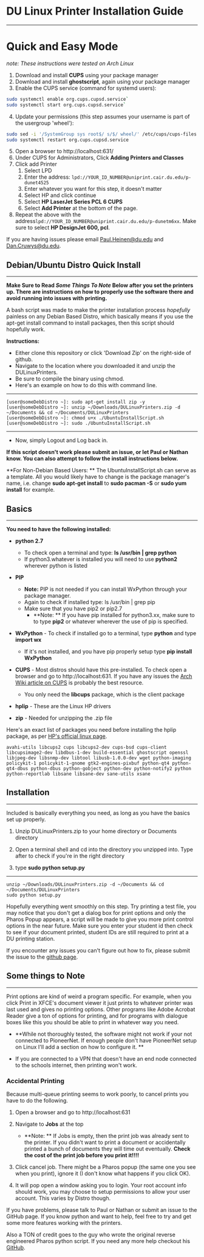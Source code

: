 
# DU Linux Printer Installation Guide
----
# Quick and Easy Mode
_note: These instructions were tested on Arch Linux_
1. Download and install **CUPS** using your package manager
2. Download and install **ghostscript**, again using your package manager
3. Enable the CUPS service (command for systemd users): 
```bash
sudo systemctl enable org.cups.cupsd.service`
sudo systemctl start org.cups.cupsd.service`
```
4. Update your permissions (this step assumes your username is part of the usergroup 'wheel'):
```bash
sudo sed -i '/SystemGroup sys root$/ s/$/ wheel/' /etc/cups/cups-files.conf
sudo systemctl restart org.cups.cupsd.service
```
5. Open a browser to http://localhost:631/
6. Under CUPS for Administrators, Click **Adding Printers and Classes**
7. Click add Printer
    1. Select LPD
    2. Enter the address: `lpd://YOUR_ID_NUMBER@uniprint.cair.du.edu/p-dunet4525`
    3. Enter whatever you want for this step, it doesn't matter
    4. Select HP and click continue
    5. Select **HP LaserJet Series PCL 6 CUPS**
    6. Select **Add Printer** at the bottom of the page.
8. Repeat the above with the address`lpd://YOUR_ID_NUMBER@uniprint.cair.du.edu/p-dunetm6xx`. Make sure to select **HP DesignJet 600, pcl**.



If you are having issues please email Paul.Heinen@du.edu and Dan.Cruwys@du.edu.

## Debian/Ubuntu Distro Quick Install
----

**Make Sure to Read *Some Things To Note* Below after you set the printers up. There are instructions on how to properly use the software there and avoid running into issues with printing.**

A bash script was made to make the printer installation process *hopefully* painless on any Debian Based Distro, which basically means if you use the apt-get install command to install packages, then this script should hopefully work.

**Instructions:**

* Either clone this repository or click 'Download Zip' on the right-side of github.
* Navigate to the location where you downloaded it and unzip the DULinuxPrinters.
* Be sure to compile the binary using chmod.
* Here's an example on how to do this with command line.
---
    [user@someDebDistro ~]: sudo apt-get install zip -y
    [user@someDebDistro ~]: unzip ~/Downloads/DULinuxPrinters.zip -d ~/Documents && cd ~/Documents/DULinuxPrinters
    [user@someDebDistro ~]: chmod u+x ./UbuntuInstallScript.sh
    [user@someDebDistro ~]: sudo ./UbuntuInstallScript.sh
---
* Now, simply Logout and Log back in. 

**If this script doesn't work please submit an issue, or let Paul or Nathan know. You can also attempt to follow the install instructions below.**

**For Non-Debian Based Users: ** The UbuntuInstallScript.sh can serve as a template. All you would likely have to change is the package manager's name, i.e. change **sudo apt-get install** to **sudo pacman -S** or **sudo yum install** for example.

## Basics
-----

**You need to have the following installed:**

* **python 2.7** 
  * To check open a terminal and type: **ls /usr/bin | grep python**
  * If python3.whatever is installed you will need to use **python2** wherever python is listed

* **PIP**

  * **Note:** PIP is not needed if you can install WxPython through your package manager.
  * Again to check if installed type: ls /usr/bin | grep pip
  * Make sure that you have pip2 or pip2.7
    *  **Note: ** If you have pip installed for python3.xx, make sure to to type **pip2** or whatever wherever the use of pip is specified. 

* **WxPython** - To check if installed go to a terminal, type **python** and type **import wx**

  * If it's not installed, and you have pip properly setup type **pip install WxPython**
* **CUPS** - Most distros should have this pre-installed. To check open a browser and go to http://localhost:631. If you have any issues the [Arch Wiki article on CUPS](https://wiki.archlinux.org/index.php/CUPS) is probably the best resource.
  * You only need the **libcups** package, which is the client package

* **hplip** - These are the Linux HP drivers
* **zip** - Needed for unzipping the .zip file

Here's an exact list of packages you need before installing the hplip package, as per [HP's official linux page](http://hplipopensource.com/hplip-web/install/manual/index.html).

    avahi-utils libcups2 cups libcups2-dev cups-bsd cups-client libcupsimage2-dev libdbus-1-dev build-essential ghostscript openssl libjpeg-dev libsnmp-dev libtool libusb-1.0.0-dev wget python-imaging policykit-1 policykit-1-gnome gtk2-engines-pixbuf python-qt4 python-qt4-dbus python-dbus python-gobject python-dev python-notify2 python python-reportlab libsane libsane-dev sane-utils xsane

## Installation 
----
Included is basically everything you need, as long as you have the basics set up properly.

  1. Unzip DULinuxPrinters.zip to your home directory or Documents directory

  2. Open a terminal shell and cd into the directory you unzipped into. Type after to check if you're in the right directory
 
  3. type **sudo python setup.py**

---    
    unzip ~/Downloads/DULinuxPrinters.zip -d ~/Documents && cd ~/Documents/DULinuxPrinters
    sudo python setup.py
    
  Hopefully everything went smoothly on this step. Try printing a test file, you may notice that you don't get a dialog box for print options and only the Pharos Popup appears, a script will be made to give you more print control options in the near future. Make sure you enter your student id then check to see if your document printed, student IDs are still required to print at a DU printing station.

If you encounter any issues you can't figure out how to fix, please submit the issue to the [github page](https://github.com/v3nturetheworld/DULinuxPrinting).

## Some things to Note
----  
Print options are kind of weird a program specific. For example, when you click Print in XFCE's document viewer it just prints to whatever printer was last used and gives no printing options. Other programs like Adobe Acrobat Reader give a ton of options for printing, and for programs with dialogue boxes like this you should be able to print in whatever way you need. 

* **While not thoroughly tested, the software might not work if your not connected to PioneerNet. If enough people don't have PioneerNet setup on Linux I'll add a section on how to configure it. **

* If you are connected to a VPN that doesn't have an end node connected to the schools internet, then printing won't work.

### Accidental Printing

Because multi-queue printing seems to work poorly, to cancel prints you have to do the following.

  1. Open a browser and go to http://localhost:631

  2. Navigate to **Jobs** at the top
     * **Note: ** If Jobs is empty, then the print job was already sent to the printer. If you didn't want to print a document or accidentally printed a bunch of documents they will time out eventually. **Check the cost of the print job before you print it!!!!**

  3. Click cancel job. There might be a Pharos popup (the same one you see when you print), ignore it (I don't know what happens if you click OK).
  4. It will pop open a window asking you to login. Your root account info should work, you may choose to setup permissions to allow your user account. This varies by Distro though.

  If you have problems, please talk to Paul or Nathan or submit an issue to the GitHub page. If you know python and want to help, feel free to try and get some more features working with the printers. 

  Also a TON of credit goes to the guy who wrote the original reverse engineered Pharos python script. If you need any more help checkout his [GitHub](https://github.com/junaidali/pharos-linux).
